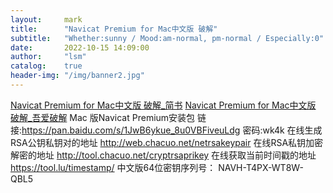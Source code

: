 ```yaml
---
layout:     mark
title:      "Navicat Premium for Mac中文版 破解"
subtitle:   "Whether:sunny / Mood:am-normal, pm-normal / Especially:0"
date:       2022-10-15 14:09:00
author:     "lsm"
catalog:    true
header-img: "/img/banner2.jpg"
---
```



[Navicat Premium for Mac中文版 破解_简书](https://www.jianshu.com/p/dee47db92418)
[Navicat Premium for Mac中文版 破解_吾爱破解](https://www.52pojie.cn/thread-692132-1-1.html)
Mac 版Navicat Premium安装包
链接:https://pan.baidu.com/s/1JwB6ykue_8u0VBFiveuLdg 密码:wk4k
在线生成RSA公钥私钥对的地址
http://web.chacuo.net/netrsakeypair
在线RSA私钥加密解密的地址
http://tool.chacuo.net/cryptrsaprikey
在线获取当前时间戳的地址
https://tool.lu/timestamp/
中文版64位密钥序列号： NAVH-T4PX-WT8W-QBL5
 